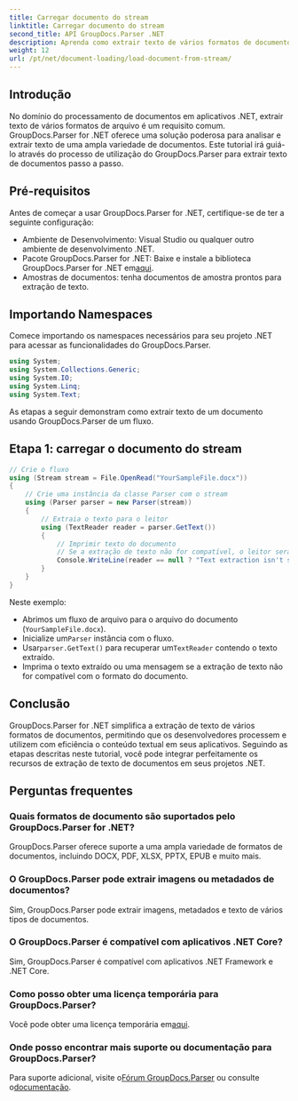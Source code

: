 ```yaml
---
title: Carregar documento do stream
linktitle: Carregar documento do stream
second_title: API GroupDocs.Parser .NET
description: Aprenda como extrair texto de vários formatos de documentos em .NET usando GroupDocs.Parser. Guia passo a passo com exemplos de código.
weight: 12
url: /pt/net/document-loading/load-document-from-stream/
---
```

## Introdução
No domínio do processamento de documentos em aplicativos .NET, extrair texto de vários formatos de arquivo é um requisito comum. GroupDocs.Parser for .NET oferece uma solução poderosa para analisar e extrair texto de uma ampla variedade de documentos. Este tutorial irá guiá-lo através do processo de utilização do GroupDocs.Parser para extrair texto de documentos passo a passo.
## Pré-requisitos
Antes de começar a usar GroupDocs.Parser for .NET, certifique-se de ter a seguinte configuração:
- Ambiente de Desenvolvimento: Visual Studio ou qualquer outro ambiente de desenvolvimento .NET.
-  Pacote GroupDocs.Parser for .NET: Baixe e instale a biblioteca GroupDocs.Parser for .NET em[aqui](https://releases.groupdocs.com/parser/net/).
- Amostras de documentos: tenha documentos de amostra prontos para extração de texto.
## Importando Namespaces
Comece importando os namespaces necessários para seu projeto .NET para acessar as funcionalidades do GroupDocs.Parser.
```csharp
using System;
using System.Collections.Generic;
using System.IO;
using System.Linq;
using System.Text;
```

As etapas a seguir demonstram como extrair texto de um documento usando GroupDocs.Parser de um fluxo.
## Etapa 1: carregar o documento do stream
```csharp
// Crie o fluxo
using (Stream stream = File.OpenRead("YourSampleFile.docx"))
{
    // Crie uma instância da classe Parser com o stream
    using (Parser parser = new Parser(stream))
    {
        // Extraia o texto para o leitor
        using (TextReader reader = parser.GetText())
        {
            // Imprimir texto do documento
            // Se a extração de texto não for compatível, o leitor será nulo
            Console.WriteLine(reader == null ? "Text extraction isn't supported" : reader.ReadToEnd());
        }
    }
}
```
Neste exemplo:
- Abrimos um fluxo de arquivo para o arquivo do documento (`YourSampleFile.docx`).
-  Inicialize um`Parser` instância com o fluxo.
-  Usar`parser.GetText()` para recuperar um`TextReader` contendo o texto extraído.
- Imprima o texto extraído ou uma mensagem se a extração de texto não for compatível com o formato do documento.
## Conclusão
GroupDocs.Parser for .NET simplifica a extração de texto de vários formatos de documentos, permitindo que os desenvolvedores processem e utilizem com eficiência o conteúdo textual em seus aplicativos. Seguindo as etapas descritas neste tutorial, você pode integrar perfeitamente os recursos de extração de texto de documentos em seus projetos .NET.

## Perguntas frequentes
### Quais formatos de documento são suportados pelo GroupDocs.Parser for .NET?
GroupDocs.Parser oferece suporte a uma ampla variedade de formatos de documentos, incluindo DOCX, PDF, XLSX, PPTX, EPUB e muito mais.
### O GroupDocs.Parser pode extrair imagens ou metadados de documentos?
Sim, GroupDocs.Parser pode extrair imagens, metadados e texto de vários tipos de documentos.
### O GroupDocs.Parser é compatível com aplicativos .NET Core?
Sim, GroupDocs.Parser é compatível com aplicativos .NET Framework e .NET Core.
### Como posso obter uma licença temporária para GroupDocs.Parser?
 Você pode obter uma licença temporária em[aqui](https://purchase.groupdocs.com/temporary-license/).
### Onde posso encontrar mais suporte ou documentação para GroupDocs.Parser?
 Para suporte adicional, visite o[Fórum GroupDocs.Parser](https://forum.groupdocs.com/c/parser/17) ou consulte o[documentação](https://tutorials.groupdocs.com/parser/net/).
